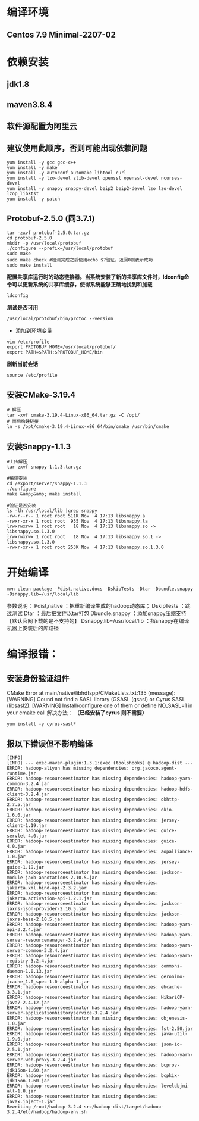 # 编译环境
## Centos 7.9 Minimal-2207-02
# 依赖安装

## jdk1.8
## maven3.8.4
## 软件源配置为阿里云

## 建议使用此顺序，否则可能出现依赖问题
```shell
yum install -y gcc gcc-c++
yum install -y make
yum install -y autoconf automake libtool curl
yum install -y lzo-devel zlib-devel openssl openssl-devel ncurses-devel
yum install -y snappy snappy-devel bzip2 bzip2-devel lzo lzo-devel lzop libXtst
yum install -y patch
```

## Protobuf-2.5.0 (同3.7.1)

```shell
tar -zxvf protobuf-2.5.0.tar.gz
cd protobuf-2.5.0
mkdir -p /usr/local/protobuf
./configure --prefix=/usr/local/protobuf
sudo make 
sudo make check #检测完成之后使用echo $?验证，返回0则表示成功
sudo make install
```

**配置共享库运行时的动态链接器。当系统安装了新的共享库文件时，ldconfig命令可以更新系统的共享库缓存，使得系统能够正确地找到和加载**
```shell
ldconfig
```

**测试是否可用**
```shell
/usr/local/protobuf/bin/protoc --version
```

- 添加到环境变量
```shell
vim /etc/profile
export PROTOBUF_HOME=/usr/local/protobuf/
export PATH=$PATH:$PROTOBUF_HOME/bin
```
**刷新当前会话**
```shell
source /etc/profile
```

## 安装CMake-3.19.4

```shell
# 解压
tar -xvf cmake-3.19.4-Linux-x86_64.tar.gz -C /opt/
# 而后构建链接
ln -s /opt/cmake-3.19.4-Linux-x86_64/bin/cmake /usr/bin/cmake
```

## 安装Snappy-1.1.3

```shell
#上传解压
tar zxvf snappy-1.1.3.tar.gz 

#编译安装
cd /export/server/snappy-1.1.3
./configure
make &amp;&amp; make install

#验证是否安装
ls -lh /usr/local/lib |grep snappy
-rw-r--r-- 1 root root 511K Nov  4 17:13 libsnappy.a
-rwxr-xr-x 1 root root  955 Nov  4 17:13 libsnappy.la
lrwxrwxrwx 1 root root   18 Nov  4 17:13 libsnappy.so -> libsnappy.so.1.3.0
lrwxrwxrwx 1 root root   18 Nov  4 17:13 libsnappy.so.1 -> libsnappy.so.1.3.0
-rwxr-xr-x 1 root root 253K Nov  4 17:13 libsnappy.so.1.3.0
```


# 开始编译

```shell
mvn clean package -Pdist,native,docs -DskipTests -Dtar -Dbundle.snappy -Dsnappy.lib=/usr/local/lib
```

参数说明：
Pdist,native ：把重新编译生成的hadoop动态库；
DskipTests ：跳过测试
Dtar ：最后把文件以tar打包
Dbundle.snappy ：添加snappy压缩支持【默认官网下载的是不支持的】
Dsnappy.lib=/usr/local/lib ：指snappy在编译机器上安装后的库路径


# 编译报错：

## 安装身份验证组件
CMake Error at main/native/libhdfspp/CMakeLists.txt:135 (message):
[WARNING]   Cound not find a SASL library (GSASL (gsasl) or Cyrus SASL (libsasl2).
[WARNING]   Install/configure one of them or define NO_SASL=1 in your cmake call
解决办法：
**（已经安装了cyrus 则不需要）**
```shell
yum install -y cyrus-sasl*
```

## 报以下错误但不影响编译
```shell
[INFO] 
[INFO] --- exec-maven-plugin:1.3.1:exec (toolshooks) @ hadoop-dist ---
ERROR: hadoop-aliyun has missing dependencies: org.jacoco.agent-runtime.jar
ERROR: hadoop-resourceestimator has missing dependencies: hadoop-yarn-common-3.2.4.jar
ERROR: hadoop-resourceestimator has missing dependencies: hadoop-hdfs-client-3.2.4.jar
ERROR: hadoop-resourceestimator has missing dependencies: okhttp-2.7.5.jar
ERROR: hadoop-resourceestimator has missing dependencies: okio-1.6.0.jar
ERROR: hadoop-resourceestimator has missing dependencies: jersey-client-1.19.jar
ERROR: hadoop-resourceestimator has missing dependencies: guice-servlet-4.0.jar
ERROR: hadoop-resourceestimator has missing dependencies: guice-4.0.jar
ERROR: hadoop-resourceestimator has missing dependencies: aopalliance-1.0.jar
ERROR: hadoop-resourceestimator has missing dependencies: jersey-guice-1.19.jar
ERROR: hadoop-resourceestimator has missing dependencies: jackson-module-jaxb-annotations-2.10.5.jar
ERROR: hadoop-resourceestimator has missing dependencies: jakarta.xml.bind-api-2.3.2.jar
ERROR: hadoop-resourceestimator has missing dependencies: jakarta.activation-api-1.2.1.jar
ERROR: hadoop-resourceestimator has missing dependencies: jackson-jaxrs-json-provider-2.10.5.jar
ERROR: hadoop-resourceestimator has missing dependencies: jackson-jaxrs-base-2.10.5.jar
ERROR: hadoop-resourceestimator has missing dependencies: hadoop-yarn-api-3.2.4.jar
ERROR: hadoop-resourceestimator has missing dependencies: hadoop-yarn-server-resourcemanager-3.2.4.jar
ERROR: hadoop-resourceestimator has missing dependencies: hadoop-yarn-server-common-3.2.4.jar
ERROR: hadoop-resourceestimator has missing dependencies: hadoop-yarn-registry-3.2.4.jar
ERROR: hadoop-resourceestimator has missing dependencies: commons-daemon-1.0.13.jar
ERROR: hadoop-resourceestimator has missing dependencies: geronimo-jcache_1.0_spec-1.0-alpha-1.jar
ERROR: hadoop-resourceestimator has missing dependencies: ehcache-3.3.1.jar
ERROR: hadoop-resourceestimator has missing dependencies: HikariCP-java7-2.4.12.jar
ERROR: hadoop-resourceestimator has missing dependencies: hadoop-yarn-server-applicationhistoryservice-3.2.4.jar
ERROR: hadoop-resourceestimator has missing dependencies: objenesis-1.0.jar
ERROR: hadoop-resourceestimator has missing dependencies: fst-2.50.jar
ERROR: hadoop-resourceestimator has missing dependencies: java-util-1.9.0.jar
ERROR: hadoop-resourceestimator has missing dependencies: json-io-2.5.1.jar
ERROR: hadoop-resourceestimator has missing dependencies: hadoop-yarn-server-web-proxy-3.2.4.jar
ERROR: hadoop-resourceestimator has missing dependencies: bcprov-jdk15on-1.60.jar
ERROR: hadoop-resourceestimator has missing dependencies: bcpkix-jdk15on-1.60.jar
ERROR: hadoop-resourceestimator has missing dependencies: leveldbjni-all-1.8.jar
ERROR: hadoop-resourceestimator has missing dependencies: javax.inject-1.jar
Rewriting /root/hadoop-3.2.4-src/hadoop-dist/target/hadoop-3.2.4/etc/hadoop/hadoop-env.sh
```